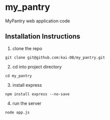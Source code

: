 # my_pantry
MyPantry web application code
## Installation Instructions
1. clone the repo <br/>
```console
git clone git@github.com:kai-OB/my_pantry.git
```
2. cd into project directory <br/>
```console
cd my_pantry
```
3. install express
```console
npm install express --no-save
```
4. run the server
```console
node app.js
```
